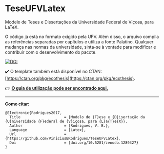 # TeseUFVLatex
Modelo de Teses e Dissertações da Universidade Federal de Viçosa, para LaTeX.

O código já está no formato exigido pela UFV. Além disso, o arquivo compila as referências separadas por capítulos e utiliza a fonte Palatino. Qualquer mudança nas normas da universidade, sinta-se à vontade para modificar e contribuir com o desenvolvimento do pacote.

[![DOI](https://zenodo.org/badge/DOI/10.5281/zenodo.1289327.svg)](https://doi.org/10.5281/zenodo.1289327)

:heavy_check_mark: O template também está disponível no CTAN: [https://ctan.org/pkg/ecothesis](https://ctan.org/pkg/ecothesis).

:point_right: [**O guia de utilização pode ser encontrado aqui.**](https://github.com/ViniciusBRodrigues/TeseUFVLatex/blob/master/ecothesis.pdf)

---

**Como citar:**

```
@Electronic{Rodrigues2017,
  Title                    = {Modelo de {T}ese e {D}isertação da {U}niversidade {F}ederal de {V}içosa, para {L}a{T}e{X}},
  Author                   = {Rodrigues, V. B.},
  Language                 = {Latex},
  Url                      = {https://github.com/ViniciusBRodrigues/TeseUFVLatex},
  Doi                      = {doi.org/10.5281/zenodo.1289327}
}
```
